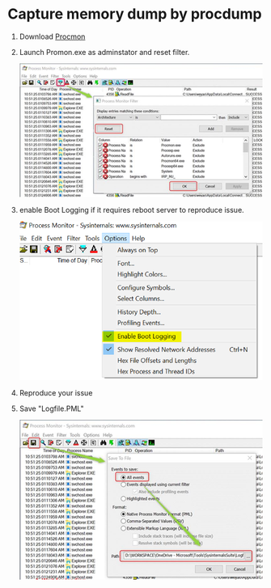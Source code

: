 # Capture memory dump by procdump

1. Download [Procmon](https://docs.microsoft.com/zh-cn/sysinternals/downloads/procmon)

1. Launch Promon.exe as adminstator and reset filter.

    ![](/Windows/Images/procmon1.png)

1. enable Boot Logging if it requires reboot server to reproduce issue.

    ![](/Windows/Images/procmon2.png)

1. Reproduce your issue

1. Save "Logfile.PML"

    ![](/Windows/Images/procmon3.png)
